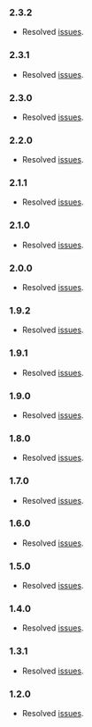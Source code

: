 ### 2.3.2
- Resolved [issues](https://github.com/jhipster/jhipster-ide/projects/30).

### 2.3.1
- Resolved [issues](https://github.com/jhipster/jhipster-ide/projects/29).

### 2.3.0
- Resolved [issues](https://github.com/jhipster/jhipster-ide/projects/28).

### 2.2.0
- Resolved [issues](https://github.com/jhipster/jhipster-ide/projects/25).

### 2.1.1
- Resolved [issues](https://github.com/jhipster/jhipster-ide/projects/27).

### 2.1.0
- Resolved [issues](https://github.com/jhipster/jhipster-ide/projects/24).

### 2.0.0
- Resolved [issues](https://github.com/jhipster/jhipster-ide/projects/20).

### 1.9.2
- Resolved [issues](https://github.com/jhipster/jhipster-ide/projects/23).

### 1.9.1
- Resolved [issues](https://github.com/jhipster/jhipster-ide/projects/21).

### 1.9.0
- Resolved [issues](https://github.com/jhipster/jhipster-ide/projects/19?).

### 1.8.0
- Resolved [issues](https://github.com/jhipster/jhipster-ide/projects/18?).

### 1.7.0
- Resolved [issues](https://github.com/jhipster/jhipster-ide/projects/17?).

### 1.6.0
- Resolved [issues](https://github.com/jhipster/jhipster-ide/projects/16?).

### 1.5.0
- Resolved [issues](https://github.com/jhipster/jhipster-ide/projects/14?).

### 1.4.0
- Resolved [issues](https://github.com/jhipster/jhipster-ide/projects/10?).

### 1.3.1
- Resolved [issues](https://github.com/jhipster/jhipster-ide/projects/9?).

### 1.2.0
- Resolved [issues](https://github.com/jhipster/jhipster-ide/projects/3?).

